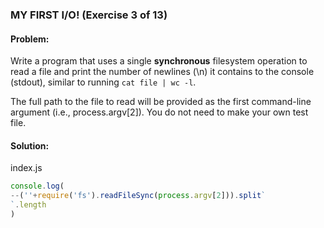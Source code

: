 ### MY FIRST I/O! (Exercise 3 of 13)
#### Problem:
Write a program that uses a single **synchronous** filesystem operation to read a file and print the number of newlines (\n) it contains to the console (stdout), similar to running `cat file | wc -l`.

The full path to the file to read will be provided as the first command-line argument (i.e., process.argv[2]). You do not need to make your own test file.

#### Solution:
index.js
```js
console.log(
--(''+require('fs').readFileSync(process.argv[2])).split`
`.length
)
```
